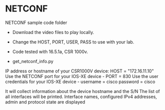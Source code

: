 # NETCONF

NETCONF sample code folder


 - Download the video files to play locally.
 - Change the HOST, PORT, USER, PASS to use with your lab.
 - Code tested with 16.5.1a, CSR 1000v.



 - get_netconf_info.py

IP address or hostname of your CSR1000V device: HOST = "172.16.11.10" 
Use the NETCONF port for your IOS-XE device -  PORT =  830 
Use the user credentials for your IOS-XE device -  username =  cisco  password =  cisco

It will collect information about the device hostname and the S/N 
The list of all interfaces will be printed.
Interface names, configured IPv4 addresses, admin and protocol state are displayed

